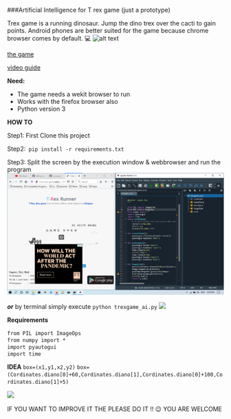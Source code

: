 ###Artificial Intelligence for T rex game (just a prototype)

Trex game is a running dinosaur. Jump the dino trex over the cacti to gain points. Android phones are better suited for the game because chrome browser comes by default.  :computer:
![alt text](https://tipsmake.com/data/thumbs/hack-the-dinosaur-game-of-google-chrome-to-make-your-trex-immortal-and-max-speed-thumb-4QovjTqzM.jpg)

[the game](http://www.trex-game.skipser.com/)

[video guide](https://youtube.com)

**Need:**
   - The game needs a wekit browser to run
   - Works with the firefox browser also
   - Python version 3

**HOW TO**

Step1: First Clone this project

Step2:```
 pip install -r requirements.txt```

Step3: Split the screen by the execution window & webbrowser and run the program
![](/images/demo.png)

***or***
by terminal simply execute
```python trexgame_ai.py```
![](/images/console.png)


**Requirements**
```from PIL import ImageGrab
from PIL import ImageOps
from numpy import *
import pyautogui
import time
```
**IDEA**
```box=(x1,y1,x2,y2)```
```box=(Cordinates.diano[0]+60,Cordinates.diano[1],Cordinates.diano[0]+100,Cordinates.diano[1]+5)```

![](/images/idea.png)

 
 IF YOU WANT TO IMPROVE IT THE PLEASE DO IT !! :wink: YOU ARE WELCOME
